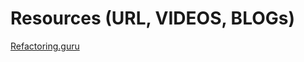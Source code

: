 # Resources (URL, VIDEOS, BLOGs)
<a href="https://refactoring.guru/es/design-patterns/strategy">Refactoring.guru</a>

